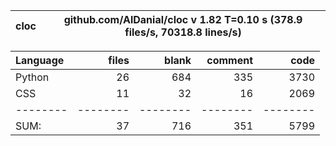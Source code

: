 cloc|github.com/AlDanial/cloc v 1.82  T=0.10 s (378.9 files/s, 70318.8 lines/s)
--- | ---

Language|files|blank|comment|code
:-------|-------:|-------:|-------:|-------:
Python|26|684|335|3730
CSS|11|32|16|2069
--------|--------|--------|--------|--------
SUM:|37|716|351|5799
